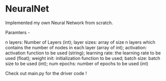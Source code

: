 # NeuralNet

Implemented my own Neural Network from scratch.

Paramters - 

n layers: Number of Layers (int);
layer sizes: array of size n layers which contains the number of nodes in each layer (array of int);
activation: activation function to be used (string);
learning rate: the learning rate to be used (float);
weight init: initialization function to be used;
batch size: batch size to be used (int);
num epochs: number of epochs to be used (int)

Check out main.py for the driver code !

